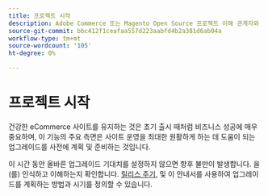 ```yaml
---
title: 프로젝트 시작
description: Adobe Commerce 또는 Magento Open Source 프로젝트 이해 관계자와 함께 업그레이드 프로세스에 대한 적절한 기대치를 설정하십시오.
source-git-commit: bbc412f1ceafaa557d223aabfd4b2a381d6ab04a
workflow-type: tm+mt
source-wordcount: '105'
ht-degree: 0%

---
```



# 프로젝트 시작

건강한 eCommerce 사이트를 유지하는 것은 초기 출시 때처럼 비즈니스 성공에 매우 중요하며, 이 기능의 주요 측면은 사이트 운영을 최대한 원활하게 하는 데 도움이 되는 업그레이드를 사전에 계획 및 준비하는 것입니다.

이 시간 동안 올바른 업그레이드 기대치를 설정하지 않으면 향후 불만이 발생합니다. 을(를) 인식하고 이해하는지 확인합니다. [릴리스 주기](https://devdocs.magento.com/release/), 및 이 안내서를 사용하여 업그레이드를 계획하는 방법과 시기를 정의할 수 있습니다.
